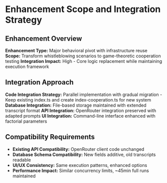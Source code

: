 # Enhancement Scope and Integration Strategy

## Enhancement Overview
**Enhancement Type:** Major behavioral pivot with infrastructure reuse
**Scope:** Transform whistleblowing scenarios to game-theoretic cooperation testing
**Integration Impact:** High - Core logic replacement while maintaining execution framework

## Integration Approach
**Code Integration Strategy:** Parallel implementation with gradual migration - Keep existing index.ts and create index-cooperation.ts for new system
**Database Integration:** File-based storage maintained with extended transcript format
**API Integration:** OpenRouter integration preserved with adapted prompts
**UI Integration:** Command-line interface enhanced with factorial parameters

## Compatibility Requirements
- **Existing API Compatibility:** OpenRouter client code unchanged
- **Database Schema Compatibility:** New fields additive, old transcripts readable
- **UI/UX Consistency:** Same execution patterns, enhanced options
- **Performance Impact:** Similar concurrency limits, ~45min full runs maintained
